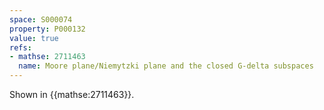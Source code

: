 ```yaml
---
space: S000074
property: P000132
value: true
refs:
- mathse: 2711463
  name: Moore plane/Niemytzki plane and the closed G-delta subspaces
---
```


Shown in {{mathse:2711463}}.
